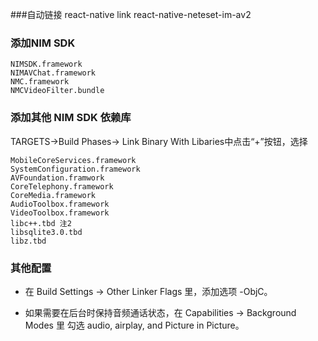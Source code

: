 

###自动链接
react-native link react-native-neteset-im-av2

### 添加NIM SDK
```
NIMSDK.framework
NIMAVChat.framework
NMC.framework
NMCVideoFilter.bundle
```

### 添加其他 NIM SDK 依赖库

TARGETS->Build Phases-> Link Binary With Libaries中点击“+”按钮，选择

```$xslt
MobileCoreServices.framework
SystemConfiguration.framework
AVFoundation.framwork
CoreTelephony.framework
CoreMedia.framework
AudioToolbox.framework
VideoToolbox.framework
libc++.tbd 注2
libsqlite3.0.tbd
libz.tbd   
```

### 其他配置

- 在 Build Settings -> Other Linker Flags 里，添加选项 -ObjC。  

- 如果需要在后台时保持音频通话状态，在 Capabilities -> Background Modes 里 勾选 audio, airplay, and Picture in Picture。            
